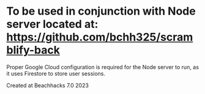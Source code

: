 # To be used in conjunction with Node server located at: https://github.com/bchh325/scramblify-back

Proper Google Cloud configuration is required for the Node server to run, as it uses Firestore to store user sessions.

Created at Beachhacks 7.0 2023
